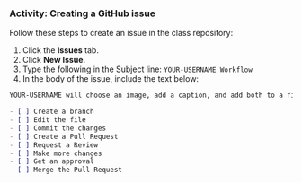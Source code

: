 ### Activity: Creating a GitHub issue

Follow these steps to create an issue in the class repository:

1. Click the **Issues** tab.
1. Click **New Issue**.
1. Type the following in the Subject line: `YOUR-USERNAME Workflow`
1. In the body of the issue, include the text below:

```md
YOUR-USERNAME will choose an image, add a caption, and add both to a file.

- [ ] Create a branch
- [ ] Edit the file
- [ ] Commit the changes
- [ ] Create a Pull Request
- [ ] Request a Review
- [ ] Make more changes
- [ ] Get an approval
- [ ] Merge the Pull Request
```
